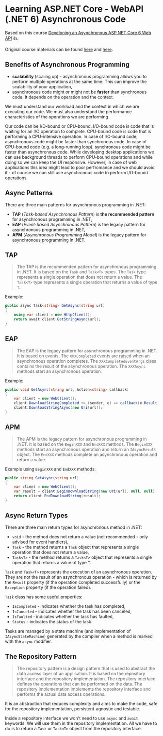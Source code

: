 # Learning ASP.NET Core - WebAPI (.NET 6) Asynchronous Code

Based on this course [Developing an Asynchronous ASP.NET Core 6 Web API](https://app.pluralsight.com/library/courses/asp-dot-net-core-6-web-api-developing-asynchronous/table-of-contents) :+1:.

Original course materials can be found [here](https://app.pluralsight.com/library/courses/asp-dot-net-core-6-web-api-developing-asynchronous/exercise-files) and [here](https://github.com/KevinDockx/DevelopingAsyncWebAPIAspNetCore6).

## Benefits of Asynchronous Programming

- **scalability** (scaling up) - asynchronous programming allows you to perform multiple operations at the same time. This can improve the scalability of your application,
- asynchronous code might or might not be **faster** than synchronous code. It depends on the operation and the context.

We must understand our workload and the context in which we are executing our code. We must also understand the performance characteristics of the operations we are performing.

Our code can be I/O-bound or CPU-bound. I/O-bound code is code that is waiting for an I/O operation to complete. CPU-bound code is code that is performing a CPU-intensive operation. In case of I/O-bound code, asynchronous code might be faster than synchronous code. In case of CPU-bound code (e.g. a long-running loop), synchronous code might be faster than asynchronous code. While developing desktop applications we can use background threads to perform CPU-bound operations and while doing so we can keep the UI responsive. However, in case of web applications this idea might lead to poor perfromance and we should avoid it - of course we can still use asynchronous code to perform I/O-bound operations.

## Async Patterns

There are three main patterns for asynchronous programming in .NET:

- **TAP** (_Task-based Asynchronous Pattern_) is **the recommended pattern** for asynchronous programming in .NET,
- **EAP** (_Event-based Asynchronous Pattern_) is the legacy pattern for asynchronous programming in .NET,
- **APM** (_Asynchronous Programming Model_) is the legacy pattern for asynchronous programming in .NET.

## TAP

> The TAP is the recommended pattern for asynchronous programming in .NET. It is based on the `Task` and `Task<T>` types. The `Task` type represents a single operation that does not return a value. The `Task<T>` type represents a single operation that returns a value of type `T`.

Example:

```csharp
public async Task<string> GetAsync(string url)
{
    using var client = new HttpClient();
    return await client.GetStringAsync(url);
}
```

## EAP

> The EAP is the legacy pattern for asynchronous programming in .NET. It is based on events. The `XXXCompleted` events are raised when an asynchronous operation completes. The `XXXCompletedEventArgs` class contains the result of the asynchronous operation. The `XXXAsync` methods start an asynchronous operation.

Example:

```csharp
public void GetAsync(string url, Action<string> callback)
{
    var client = new WebClient();
    client.DownloadStringCompleted += (sender, e) => callback(e.Result);
    client.DownloadStringAsync(new Uri(url));
}
```

## APM

> The APM is the legacy pattern for asynchronous programming in .NET. It is based on the `BeginXXX` and `EndXXX` methods. The `BeginXXX` methods start an asynchronous operation and return an `IAsyncResult` object. The `EndXXX` methods complete an asynchronous operation and return a value.

Example using `BeginXXX` and `EndXXX` methods:

```csharp
public string GetAsync(string url)
{
    var client = new WebClient();
    var result = client.BeginDownloadString(new Uri(url), null, null);
    return client.EndDownloadString(result);
}
```

## Async Return Types

There are three main return types for asynchronous method in .NET:

- `void` - the method does not return a value (not recommended - only advised for event handlers),
- `Task` - the method returns a `Task` object that represents a single operation that does not return a value,
- `Task<T>` - the method returns a `Task<T>` object that represents a single operation that returns a value of type `T`.

`Task` and `Task<T>` represents the execution of an asynchronous operation. They are not the result of an asynchronous operation - which is returned by the `Result` property (if the operation completed successfully) or the `Exception` property (if the operation failed).

`Task` class has some useful properties:

- `IsCompleted` - indicates whether the task has completed,
- `IsCanceled` - indicates whether the task has been canceled,
- `IsFaulted` - indicates whether the task has faulted,
- `Status` - indicates the status of the task.

Tasks are managed by a state machine (and implementation of `IAsyncStateMachine`) generated by the compiler when a method is marked with the `async` modifier.

## The Repository Pattern

> The repository pattern is a design pattern that is used to abstract the data access layer of an application. It is based on the repository interface and the repository implementation. The repository interface defines the operations that can be performed on the data. The repository implementation implements the repository interface and performs the actual data access operations.

It is an abstraction that reduces complexity and aims to make the code, safe for the repository implementation, persistent-agnostic and testable.

Inside a repository interface we won't need to use `async` and `await` keywords. We will use them in the repository implementation. All we have to do is to return a `Task` or `Task<T>` object from the repository interface.
